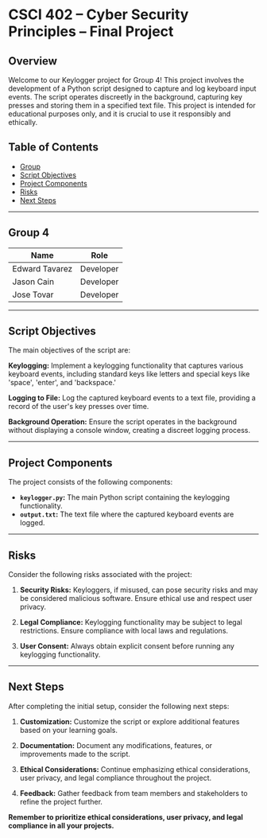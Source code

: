 # CSCI 402 – Cyber Security Principles – Final Project

## Overview
Welcome to our Keylogger project for Group 4! This project involves the development of a Python script designed to capture and log keyboard input events. The script operates discreetly in the background, capturing key presses and storing them in a specified text file. This project is intended for educational purposes only, and it is crucial to use it responsibly and ethically.

## Table of Contents

- [Group](#group-4)
- [Script Objectives](#script-objectives)
- [Project Components](#project-components)
- [Risks](#risks)
- [Next Steps](#next-steps)

---

## Group 4

| Name           | Role        |
|----------------|-------------|
| Edward Tavarez | Developer   |  
| Jason Cain     | Developer   |  
| Jose Tovar     | Developer   |     
---

## Script Objectives

The main objectives of the script are:

**Keylogging:** Implement a keylogging functionality that captures various keyboard events, including standard keys like letters and special keys like 'space', 'enter', and 'backspace.'

**Logging to File:** Log the captured keyboard events to a text file, providing a record of the user's key presses over time.

**Background Operation:** Ensure the script operates in the background without displaying a console window, creating a discreet logging process.


---

## Project Components

The project consists of the following components:

- **`keylogger.py`:** The main Python script containing the keylogging functionality.
- **`output.txt`:** The text file where the captured keyboard events are logged.

---

## Risks

Consider the following risks associated with the project:

1. **Security Risks:** Keyloggers, if misused, can pose security risks and may be considered malicious software. Ensure ethical use and respect user privacy.

2. **Legal Compliance:** Keylogging functionality may be subject to legal restrictions. Ensure compliance with local laws and regulations.

3. **User Consent:** Always obtain explicit consent before running any keylogging functionality.

---

## Next Steps

After completing the initial setup, consider the following next steps:

1. **Customization:** Customize the script or explore additional features based on your learning goals.

2. **Documentation:** Document any modifications, features, or improvements made to the script.

3. **Ethical Considerations:** Continue emphasizing ethical considerations, user privacy, and legal compliance throughout the project.

4. **Feedback:** Gather feedback from team members and stakeholders to refine the project further.


**Remember to prioritize ethical considerations, user privacy, and legal compliance in all your projects.**

